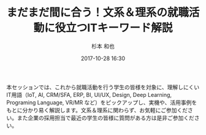 ﻿---
title: まだまだ間に合う！文系＆理系の就職活動に役立つITキーワード解説
description: "まだまだ間に合う！文系＆理系の就職活動に役立つITキーワード解説"
date: 2017-10-28 16:30
sessionlevel: 50
author: "杉本 和也"
co_author: "清水 優吾"
co_author2: "鈴木 雅宏"
co_author3: "吉島 良平"
category: sessions
---
本セッションでは、これから就職活動を行う学生の皆様を対象に、理解しにくいIT用語（IoT, AI, CRM/SFA, ERP, BI, UI/UX, Design, Deep Learning, Programing Language, VR/MR など）をピックアップし、実機や、活用事例をもとに分かり易く解説します。文系＆理系に関わらず、お気軽にご参加ください。また企業の採用担当で最近の学生の皆様に質問がある方は是非ご参加ください。
